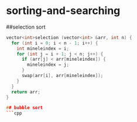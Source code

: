 # sorting-and-searching

##selection sort
```cpp
vector<int>selection (vector<int> &arr, int n) {
  for (int i = 0; i < n - 1; i++) {
    int mineleindex = i;
    for (int j = i + 1; j < n; j++) {
      if (arr[j] < arr[mineleindex]) {
        mineleindex = j;
      }
      swap(arr[i], arr[mineleindex]);
    }
  }
  return arr;
}

## bubble sort
```cpp
